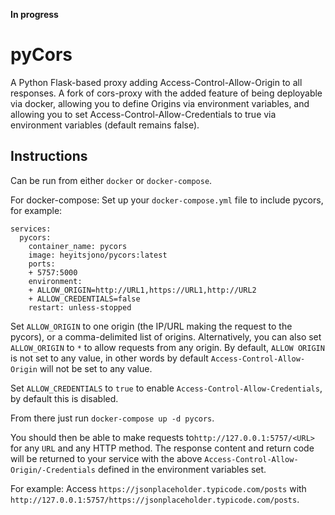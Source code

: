**In progress**
# pyCors
A Python Flask-based proxy adding Access-Control-Allow-Origin to all responses.
A fork of cors-proxy with the added feature of being deployable via docker, allowing you to define Origins via environment variables, and allowing you to set Access-Control-Allow-Credentials to true via environment variables (default remains false).

## Instructions
Can be run from either `docker` or `docker-compose`.

For docker-compose:
Set up your `docker-compose.yml` file to include pycors, for example:

	services:
  	  pycors:
    	container_name: pycors
    	image: heyitsjono/pycors:latest
    	ports:
      	+ 5757:5000
    	environment:
      	+ ALLOW_ORIGIN=http://URL1,https://URL1,http://URL2
      	+ ALLOW_CREDENTIALS=false
    	restart: unless-stopped

Set `ALLOW_ORIGIN` to one origin (the IP/URL making the request to the pycors), or a comma-delimited list of origins.
Alternatively, you can also set `ALLOW_ORIGIN` to `*` to allow requests from any origin.
By default, `ALLOW ORIGIN` is not set to any value, in other words by default `Access-Control-Allow-Origin` will not be set to any value.

Set `ALLOW_CREDENTIALS` to `true` to enable `Access-Control-Allow-Credentials`, by default this is disabled.

From there just run `docker-compose up -d pycors`.

You should then be able to make requests to`http://127.0.0.1:5757/<URL>` for any `URL` and any HTTP method. The response content and return code will be returned to your service with the above `Access-Control-Allow-Origin/-Credentials` defined in the environment variables set.

For example: Access `https://jsonplaceholder.typicode.com/posts` with `http://127.0.0.1:5757/https://jsonplaceholder.typicode.com/posts`.